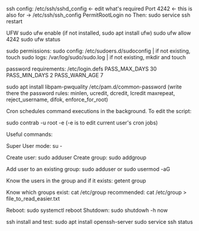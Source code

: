 ssh config:
/etc/ssh/sshd_config <- edit what's required
Port 4242 <- this is also for -> /etc/ssh/ssh_config
PermitRootLogin no
Then: sudo service ssh restart


UFW
sudo ufw enable (if not installed, sudo apt install ufw)
sudo ufw allow 4242
sudo ufw status


sudo permissions:
sudo config: /etc/sudoers.d/sudoconfig | if not existing, touch
sudo logs: /var/log/sudo/sudo.log | if not existing, mkdir and touch

password requirements:
/etc/login.defs
PASS_MAX_DAYS 30
PASS_MIN_DAYS 2
PASS_WARN_AGE 7

sudo apt install libpam-pwquality
/etc/pam.d/common-password
(write there the password rules: minlen, ucredit, dcredit, lcredit maxrepeat,
reject_username, difok, enforce_for_root)


Cron schedules command executions in the background. To edit the script:

sudo contrab -u root -e (-e is to edit current user's cron jobs)



Useful commands: 

Super User mode: su -

Create user: sudo adduser <user>
Create group: sudo addgroup <group>

Add user to an existing group: sudo adduser <user> <group> or sudo usermod -aG <group> <user>

Know the users in the group and if it exists: getent group <group>

Know which groups exist: cat /etc/group
	recommended: cat /etc/group > file_to_read_easier.txt

Reboot: sudo systemctl reboot
Shutdown: sudo shutdowh -h now




ssh install and test:
sudo apt install openssh-server
sudo service ssh status

